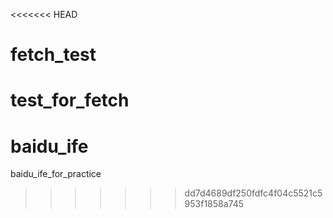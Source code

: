 <<<<<<< HEAD
# fetch_test
test_for_fetch
=======
# baidu_ife
baidu_ife_for_practice
>>>>>>> dd7d4689df250fdfc4f04c5521c5953f1858a745
